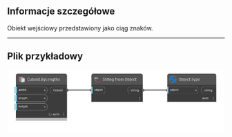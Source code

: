 ## Informacje szczegółowe
Obiekt wejściowy przedstawiony jako ciąg znaków.
___
## Plik przykładowy

![String from Object](./CoreNodeModels.FromObject_img.jpg)


